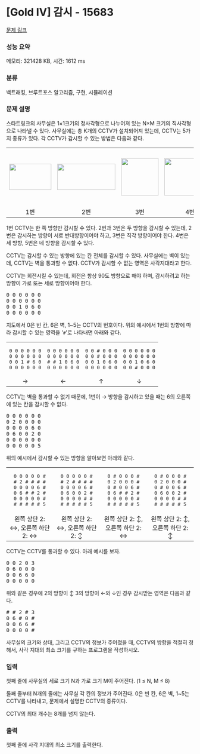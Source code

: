 # [Gold IV] 감시 - 15683 

[문제 링크](https://www.acmicpc.net/problem/15683) 

### 성능 요약

메모리: 321428 KB, 시간: 1612 ms

### 분류

백트래킹, 브루트포스 알고리즘, 구현, 시뮬레이션

### 문제 설명

<p style="user-select: auto;">스타트링크의 사무실은 1×1크기의 정사각형으로 나누어져 있는 N×M 크기의 직사각형으로 나타낼 수 있다. 사무실에는 총 K개의 CCTV가 설치되어져 있는데, CCTV는 5가지 종류가 있다. 각 CCTV가 감시할 수 있는 방법은 다음과 같다.</p>

<table class="table table table-bordered" style="width: 100%; user-select: auto;">
	<tbody style="user-select: auto;">
		<tr style="user-select: auto;">
			<td style="width: 20%; text-align: center; vertical-align: middle; user-select: auto;"><img alt="" src="https://onlinejudgeimages.s3-ap-northeast-1.amazonaws.com/problem/15683/1.png" style="width: 113px; height: 70px; user-select: auto;"></td>
			<td style="width: 20%; text-align: center; vertical-align: middle; user-select: auto;"><img alt="" src="https://onlinejudgeimages.s3-ap-northeast-1.amazonaws.com/problem/15683/2.png" style="width: 156px; height: 70px; user-select: auto;"></td>
			<td style="width: 20%; text-align: center; vertical-align: middle; user-select: auto;"><img alt="" src="https://onlinejudgeimages.s3-ap-northeast-1.amazonaws.com/problem/15683/3.png" style="width: 100px; height: 100px; user-select: auto;"></td>
			<td style="width: 20%; text-align: center; vertical-align: middle; user-select: auto;"><img alt="" src="https://onlinejudgeimages.s3-ap-northeast-1.amazonaws.com/problem/15683/4.png" style="width: 138px; height: 100px; user-select: auto;"></td>
			<td style="width: 20%; text-align: center; vertical-align: middle; user-select: auto;"><img alt="" src="https://onlinejudgeimages.s3-ap-northeast-1.amazonaws.com/problem/15683/5.png" style="width: 149px; height: 150px; user-select: auto;"></td>
		</tr>
		<tr style="user-select: auto;">
			<td style="width: 20%; text-align: center; user-select: auto;">1번</td>
			<td style="width: 20%; text-align: center; user-select: auto;">2번</td>
			<td style="width: 20%; text-align: center; user-select: auto;">3번</td>
			<td style="width: 20%; text-align: center; user-select: auto;">4번</td>
			<td style="width: 20%; text-align: center; user-select: auto;">5번</td>
		</tr>
	</tbody>
</table>

<p style="user-select: auto;">1번 CCTV는 한 쪽 방향만 감시할 수 있다. 2번과 3번은 두 방향을 감시할 수 있는데, 2번은 감시하는 방향이 서로 반대방향이어야 하고, 3번은 직각 방향이어야 한다. 4번은 세 방향, 5번은 네 방향을 감시할 수 있다.</p>

<p style="user-select: auto;">CCTV는 감시할 수 있는 방향에 있는 칸 전체를 감시할 수 있다. 사무실에는 벽이 있는데, CCTV는 벽을 통과할 수 없다. CCTV가 감시할 수 없는 영역은 사각지대라고 한다.</p>

<p style="user-select: auto;">CCTV는 회전시킬 수 있는데, 회전은 항상 90도 방향으로 해야 하며, 감시하려고 하는 방향이 가로 또는 세로 방향이어야 한다.</p>

<pre style="user-select: auto;">0 0 0 0 0 0
0 0 0 0 0 0
0 0 1 0 6 0
0 0 0 0 0 0</pre>

<p style="user-select: auto;">지도에서 0은 빈 칸, 6은 벽, 1~5는 CCTV의 번호이다. 위의 예시에서 1번의 방향에 따라 감시할 수 있는 영역을 '<code style="user-select: auto;">#</code>'로 나타내면 아래와 같다.</p>

<table class="table table table-bordered" style="width: 100%; user-select: auto;">
	<tbody style="user-select: auto;">
		<tr style="user-select: auto;">
			<td style="width: 25%; text-align: center; user-select: auto;">
			<pre style="user-select: auto;">0 0 0 0 0 0
0 0 0 0 0 0
0 0 1 # 6 0
0 0 0 0 0 0</pre>
			</td>
			<td style="width: 25%; text-align: center; user-select: auto;">
			<pre style="user-select: auto;">0 0 0 0 0 0
0 0 0 0 0 0
# # 1 0 6 0
0 0 0 0 0 0</pre>
			</td>
			<td style="width: 25%; text-align: center; user-select: auto;">
			<pre style="user-select: auto;">0 0 # 0 0 0
0 0 # 0 0 0
0 0 1 0 6 0
0 0 0 0 0 0</pre>
			</td>
			<td style="width: 25%; text-align: center; user-select: auto;">
			<pre style="user-select: auto;">0 0 0 0 0 0
0 0 0 0 0 0
0 0 1 0 6 0
0 0 # 0 0 0</pre>
			</td>
		</tr>
		<tr style="user-select: auto;">
			<td style="width: 25%; text-align: center; user-select: auto;">→</td>
			<td style="width: 25%; text-align: center; user-select: auto;">←</td>
			<td style="width: 25%; text-align: center; user-select: auto;">↑</td>
			<td style="width: 25%; text-align: center; user-select: auto;">↓</td>
		</tr>
	</tbody>
</table>

<p style="user-select: auto;">CCTV는 벽을 통과할 수 없기 때문에, 1번이 → 방향을 감시하고 있을 때는 6의 오른쪽에 있는 칸을 감시할 수 없다.</p>

<pre style="user-select: auto;">0 0 0 0 0 0
0 2 0 0 0 0
0 0 0 0 6 0
0 6 0 0 2 0
0 0 0 0 0 0
0 0 0 0 0 5</pre>

<p style="user-select: auto;">위의 예시에서 감시할 수 있는 방향을 알아보면 아래와 같다.</p>

<table class="table table table-bordered" style="width: 100%; user-select: auto;">
	<tbody style="user-select: auto;">
		<tr style="user-select: auto;">
			<td style="width: 25%; text-align: center; user-select: auto;">
			<pre style="user-select: auto;">0 0 0 0 0 #
# 2 # # # #
0 0 0 0 6 #
0 6 # # 2 #
0 0 0 0 0 #
# # # # # 5</pre>
			</td>
			<td style="width: 25%; text-align: center; user-select: auto;">
			<pre style="user-select: auto;">0 0 0 0 0 #
# 2 # # # #
0 0 0 0 6 #
0 6 0 0 2 #
0 0 0 0 # #
# # # # # 5</pre>
			</td>
			<td style="width: 25%; text-align: center; user-select: auto;">
			<pre style="user-select: auto;">0 # 0 0 0 #
0 2 0 0 0 #
0 # 0 0 6 #
0 6 # # 2 #
0 0 0 0 0 #
# # # # # 5</pre>
			</td>
			<td style="width: 25%; text-align: center; user-select: auto;">
			<pre style="user-select: auto;">0 # 0 0 0 #
0 2 0 0 0 #
0 # 0 0 6 #
0 6 0 0 2 #
0 0 0 0 # #
# # # # # 5</pre>
			</td>
		</tr>
		<tr style="user-select: auto;">
			<td style="width: 25%; text-align: center; user-select: auto;">왼쪽 상단 2: ↔, 오른쪽 하단 2: ↔</td>
			<td style="width: 25%; text-align: center; user-select: auto;">왼쪽 상단 2: ↔, 오른쪽 하단 2: ↕</td>
			<td style="width: 25%; text-align: center; user-select: auto;">왼쪽 상단 2: ↕, 오른쪽 하단 2: ↔</td>
			<td style="width: 25%; text-align: center; user-select: auto;">왼쪽 상단 2: ↕, 오른쪽 하단 2: ↕</td>
		</tr>
	</tbody>
</table>

<p style="user-select: auto;">CCTV는 CCTV를 통과할 수 있다. 아래 예시를 보자.</p>

<pre style="user-select: auto;">0 0 2 0 3
0 6 0 0 0
0 0 6 6 0
0 0 0 0 0
</pre>

<p style="user-select: auto;">위와 같은 경우에 2의 방향이 ↕ 3의 방향이 ←와 ↓인 경우 감시받는 영역은 다음과 같다.</p>

<pre style="user-select: auto;"># # 2 # 3
0 6 # 0 #
0 0 6 6 #
0 0 0 0 #
</pre>

<p style="user-select: auto;">사무실의 크기와 상태, 그리고 CCTV의 정보가 주어졌을 때, CCTV의 방향을 적절히 정해서, 사각 지대의 최소 크기를 구하는 프로그램을 작성하시오.</p>

### 입력 

 <p style="user-select: auto;">첫째 줄에 사무실의 세로 크기 N과 가로 크기 M이 주어진다. (1 ≤ N, M ≤ 8)</p>

<p style="user-select: auto;">둘째 줄부터 N개의 줄에는 사무실 각 칸의 정보가 주어진다. 0은 빈 칸, 6은 벽, 1~5는 CCTV를 나타내고, 문제에서 설명한 CCTV의 종류이다. </p>

<p style="user-select: auto;">CCTV의 최대 개수는 8개를 넘지 않는다.</p>

### 출력 

 <p style="user-select: auto;">첫째 줄에 사각 지대의 최소 크기를 출력한다.</p>

